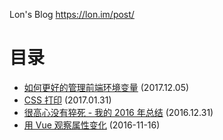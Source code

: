 Lon's Blog <https://lon.im/post/>

# 目录

- [如何更好的管理前端环境变量](https://lon.im/post//use-environment-variables-better-in-front_end.html) (2017.12.05)
- [CSS 打印](https://lon.im/post//css-print.html) (2017.01.31)
- [很高心没有猝死 - 我的 2016 年总结](https://lon.im/post//report-of-2016.html) (2016.12.31)
- [用 Vue 观察属性变化](https://lon.im/post//watching-property-with-vue.html) (2016-11-16)

